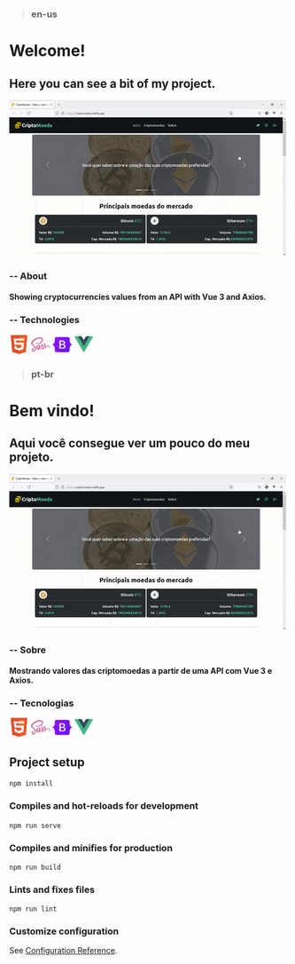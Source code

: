 > ### en-us

# Welcome!

## Here you can see a bit of my project.

![](https://github.com/IsaacLouzeiro/preco-criptomoedas/blob/master/precoCriptomoedas-gif.gif "Preview")

### -- About

####  Showing cryptocurrencies values from an API with Vue 3 and Axios.

### -- Technologies

<span><img src="https://raw.githubusercontent.com/devicons/devicon/master/icons/html5/html5-original.svg" width="35px" alt="Html 5" title="Html 5" /></span>
<span><img src="https://raw.githubusercontent.com/devicons/devicon/master/icons/sass/sass-original.svg" width="35px" alt="SCSS" title="SCSS" /></span>
<span><img src="https://raw.githubusercontent.com/devicons/devicon/master/icons/bootstrap/bootstrap-original.svg" width="35px" alt="Bootstrap" title="Bootstrap 5" /></span>
<span><img src="https://raw.githubusercontent.com/devicons/devicon/master/icons/vuejs/vuejs-original.svg" width="35px" alt="Vue" title="Vue 3"/></span>


> ### pt-br

# Bem vindo!

## Aqui você consegue ver um pouco do meu projeto.

![](https://github.com/IsaacLouzeiro/preco-criptomoedas/blob/master/precoCriptomoedas-gif.gif "Pré-visualização")

### -- Sobre

#### Mostrando valores das criptomoedas a partir de uma API com Vue 3 e Axios.

### -- Tecnologias


<span><img src="https://raw.githubusercontent.com/devicons/devicon/master/icons/html5/html5-original.svg" width="35px" alt="Html 5" title="Html 5" /></span>
<span><img src="https://raw.githubusercontent.com/devicons/devicon/master/icons/sass/sass-original.svg" width="35px" alt="SCSS" title="SCSS" /></span>
<span><img src="https://raw.githubusercontent.com/devicons/devicon/master/icons/bootstrap/bootstrap-original.svg" width="35px" alt="Bootstrap" title="Bootstrap 5" /></span>
<span><img src="https://raw.githubusercontent.com/devicons/devicon/master/icons/vuejs/vuejs-original.svg" width="35px" alt="Vue" title="Vue 3"/></span>


## Project setup
```
npm install
```

### Compiles and hot-reloads for development
```
npm run serve
```

### Compiles and minifies for production
```
npm run build
```

### Lints and fixes files
```
npm run lint
```

### Customize configuration
See [Configuration Reference](https://cli.vuejs.org/config/).
